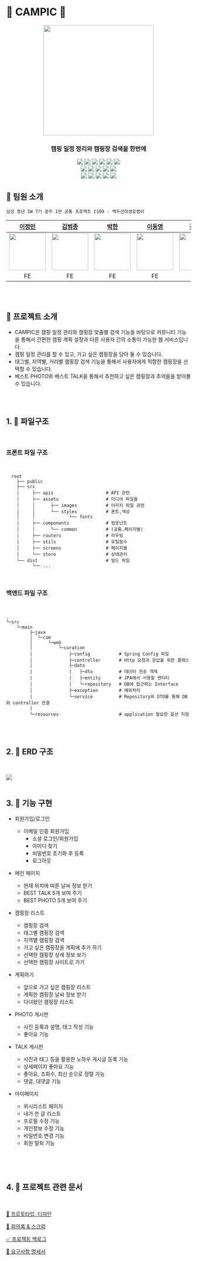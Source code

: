# 🌱 CAMPIC 🌱

<div align="center">
    <img src ="https://velog.velcdn.com/images/jmlee9707/post/2dd05c00-51f8-4fdb-9e2c-33f14f375c1f/image.png" width="300px" />
    <h3></h3>
    <h3> 캠핑 일정 정리와 캠핑장 검색을 한번에 </h3>
    <p align="center">

<img src="https://img.shields.io/badge/html5-E34F26?style=for-the-badge&logo=html5&logoColor=white">
<img src="https://img.shields.io/badge/css-1572B6?style=for-the-badge&logo=css3&logoColor=white"> <img src="https://img.shields.io/badge/javascript-F7DF1E?style=for-the-badge&logo=javascript&logoColor=black"> <img src="https://img.shields.io/badge/react-61DAFB?style=for-the-badge&logo=react&logoColor=black"> <img src="https://img.shields.io/badge/node.js-339933?style=for-the-badge&logo=Node.js&logoColor=white">
<img src="https://img.shields.io/badge/sass-CC6699?style=for-the-badge&logo=sass&logoColor=white">
<br/>
<img src="https://img.shields.io/badge/redux toolkit-764ABC?style=for-the-badge&logo=redux&logoColor=white">
<img src="https://img.shields.io/badge/spring-6DB33F?style=for-the-badge&logo=spring&logoColor=white">
<img src="https://img.shields.io/badge/springboot-6DB33F?style=for-the-badge&logo=springboot&logoColor=white">
<img src="https://img.shields.io/badge/mysql-4479A1?style=for-the-badge&logo=mysql&logoColor=white">
<img src="https://img.shields.io/badge/java-007396?style=for-the-badge&logo=java&logoColor=white">
<br />
<img src="https://img.shields.io/badge/git-F05032?style=for-the-badge&logo=git&logoColor=white">
<img src="https://img.shields.io/badge/apache tomcat-F8DC75?style=for-the-badge&logo=apachetomcat&logoColor=white"> 
<img src="https://img.shields.io/badge/gitlab-FC6D26?style=for-the-badge&logo=gitlab&logoColor=white">
<img src="https://img.shields.io/badge/jirasoftware-0052CC?style=for-the-badge&logo=jirasoftware&logoColor=white">
<img src="https://img.shields.io/badge/notion-000000?style=for-the-badge&logo=notion&logoColor=white">

</p>
</div>

<!-- ## 🌱 배포 주소 -->

<!-- > Click : -->

<!-- ## 🌱 데모 영상 -->

## 🌱 팀원 소개

```
삼성 청년 SW 7기 광주 1반 공통 프로젝트 C109 - 백두산야생호랭이
```

|                                             [이정민](https://github.com/jmlee9707)                                             | [김범종](https://github.com/4d656f77) |                                                         [박한](https://github.com/Hanpark04)                                                         |                                                        [이동명](https://github.com/Dongmyeongleee)                                                         | [김수빈]() | [김지호](https://github.com/ammajoe) |
| :----------------------------------------------------------------------------------------------------------------------------: | :--------: | :----------------------------------------------------------------------------------------------------------------------: | :-----------------------------------------------------------------------------------------------------------------------: | :--------: | :--------: |
| <img src="https://user-images.githubusercontent.com/72871348/169957444-3e3a7ad7-d0fe-4a0a-9061-d7546aaae495.jpg" width="100"/> |  <img src="https://user-images.githubusercontent.com/76038292/183293017-bf8cae30-33b6-4678-a3f8-ac573799c89d.JPG" width ="100"/>   | <img src="https://velog.velcdn.com/images/jmlee9707/post/ee5930b6-ca03-411c-908b-7a3b580bfe6d/image.jpeg" width ="100"/> | <img src="https://velog.velcdn.com/images/jmlee9707/post/5f88ea02-9ff0-40ba-b9f9-7466373e9aca/image.jpeg" width ="100"/> |  <img src="https://user-images.githubusercontent.com/76038292/183292943-87d480ad-4fd7-476d-86a2-3362e15340b3.jpg" width="100">   |  <img src="https://user-images.githubusercontent.com/76038292/183292972-a318b3b8-5494-41bd-a4c7-a53c57f76e47.jpg" width ="100"/>   |
|                                                               FE                                                               |     FE     |                                                            FE                                                            |                                                            FE                                                             |     BE     |     BE     |

<br />
<br />

## 🌱 프로젝트 소개
- CAMPIC은 캠핑 일정 관리와 캠핑장 맞춤별 검색 기능을 바탕으로 커뮤니티 기능을 통해서 간편한 캠핑 계획 설정과 다른 사용자 간의 소통이 가능한 웹 서비스입니다.
- 캠핑 일정 관리를 할 수 있고, 가고 싶은 캠핑장을 담아 둘 수 있습니다.
- 태그별, 지역별, 거리별 캠핑장 검색 기능을 통해서 사용자에게 적합한 캠핑장을 선택할 수 있습니다.
- 베스트 PHOTO와 베스트 TALK을 통해서 추천하고 싶은 캠핑장과 추억들을 받아볼 수 있습니다.

<br />
<br />

## 1. 📂 파일구조

<br />

### 프론트 파일 구조
<br />

```text
  root
    ├── public
    ├── src
    │     ├── apis                    # API 관련
    │     ├── assets                  # 미디어 파일들
    │     │      ├── images           # 이미지 파일 관련
    │     │      └── styles           # 폰트,색상
    │     │             └── fonts
    │     ├── components              # 컴포넌트
    │     │      └── common           # (공통,페이지별)
    │     ├── routers                 # 라우팅
    │     ├── utils                   # 유틸함수
    │     ├── screens                 # 페이지별
    │     └── store                   # 상태관리
    └── dist                          # 빌드 파일
          └── ...
```
<br />

### 백엔드 파일 구조

<br />

```text
.
└─src
    └─main
         ├─java
         │  └─com
         │      └─web
         │          └─curation
         │              ├─config           # Spring Config 파일
         │              ├─controller       # Http 요청과 응답을 위한 클래스 
         |	            ├─data  
         |              |   ├─dto          # 데이터 전송 객체
         |              |   ├─entity       # JPA에서 사용할 엔티티
         |              |   └─repository   # DB에 접근하는 Interface
         │              ├─exception        # 예외처리
         │              └─service          # Repository와 DTO를 통해 DB와 controller 연결
         |
         └─resources                       # application 필요한 옵션 지정

```


<br />
<br />

## 2. 📂 ERD 구조

<br />

![](https://velog.velcdn.com/images/jmlee9707/post/5236aebb-bfff-4445-8090-40243d4075ab/image.jpeg)
<br />
<br />

## 3. 📂 기능 구현
- 회원가입/로그인
  - 이메일 인증 회원가입
	- 소셜 로그인/회원가입
	- 아이디 찾기
	- 비밀번호 초기화 후 등록
	- 로그아웃

- 메인 페이지
  - 현재 위치에 따른 날씨 정보 받기
  - BEST TALK 5개 보여 주기
  - BEST PHOTO 5개 보여 주기
  
- 캠핑장 리스트
	- 캠핑장 검색
	- 태그별 캠핑장 검색
	- 지역별 캠핑장 검색
	- 가고 싶은 캠핑장을 계획에 추가 하기
	- 선택한 캠핑장 상세 정보 보기
	- 선택한 캠핑장 사이트로 가기

- 계획하기
	- 앞으로 가고 싶은 캠핑장 리스트
	- 계획한 캠핑장 날씨 정보 받기
	- 다녀왔던 캠핑장 리스트

- PHOTO 게시판
  - 사진 등록과 설명, 태그 작성 기능
  - 좋아요 기능
  
- TALK 게시판
	- 사진과 태그 등을 활용한 노하우 게시글 등록 기능
	- 상세페이지 좋아요 기능
	- 좋아요, 조회수, 최신 순으로 정렬 가능
	- 댓글, 대댓글 기능

- 마이페이지
  - 위시리스트 페이지
  - 내가 쓴 글 리스트
  - 프로필 수정 기능
  - 개인정보 수정 기능
  - 비밀번호 변경 기능
  - 회원 탈퇴 기능

<br/>
<br />
<br />

## 4. 📂 프로젝트 관련 문서

<br />

[🎨 프로토타입, 디자인 ](https://scratch-octopus-16f.notion.site/UI-3412085ccd92446eb123a0db28ba86d2)

[📃 회의록 & 스크럼](https://scratch-octopus-16f.notion.site/09c08675b93242c28e174a6aba5261e4?v=dea8006efd4940c2a38a8c4de45d9768)

[✅ 프로젝트 백로그]()

[📡 요구사항 명세서](https://scratch-octopus-16f.notion.site/3bd0fbca4e6b4e5e92b4495b8826553d)
